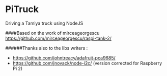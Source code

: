 # PiTruck
Driving a Tamiya truck using NodeJS




####Based on the work of mirceageorgescu 
https://github.com/mirceageorgescu/raspi-tank-2/




######Thanks also to the libs writers :

- https://github.com/johntreacy/adafruit-pca9685/
- https://github.com/jnovack/node-i2c/  (version corrected for Raspberry Pi 2)

